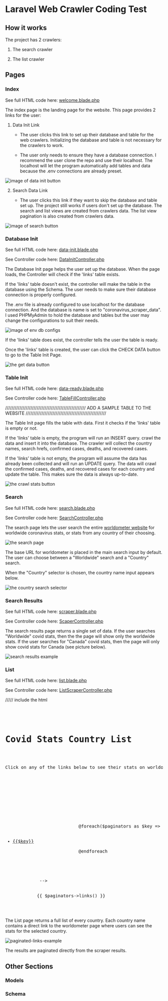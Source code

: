 # Laravel Web Crawler Coding Test

## How it works

The project has 2 crawlers:

1. The search crawler

2. The list crawler


## Pages

### Index

See full HTML code here: [welcome.blade.php](https://github.com/markoco14/laravel-scraper/blob/main/resources/views/welcome.blade.php)

The index page is the landing page for the website. This page provides 2 links for the user:

1. Data Init Link

	- The user clicks this link to set up their database and table for the web crawlers. Initializing the database and table is not necessary for the crawlers to work.

	- The user only needs to ensure they have a database connection. I recommend the user clone the repo and use their localhost. The localhost will let the program automatically add tables and data because the .env connections are already preset.

![image of data init button](resources/images/choose-data-init.png)

2. Search Data Link

	- The user clicks this link if they want to skip the database and table set up. The project still works if users don't set up the database. The search and list views are created from crawlers data. The list view pagination is also created from crawlers data.

![image of search button](resources/images/choose-search-stats.png)

### Database Init

See full HTML code here: [data-init.blade.php](https://github.com/markoco14/laravel-scraper/blob/main/resources/views/data-init.blade.php)

See Controller code here: [DataInitController.php](https://github.com/markoco14/laravel-scraper/blob/main/app/Http/Controllers/DataInitController.php)


The Database Init page helps the user set up the database. When the page loads, the Controller will check if the 'links' table exists.

If the 'links' table doesn't exist, the controller will make the table in the database using the Schema. The user needs to make sure their database connection is properly configured.

The .env file is already configured to use localhost for the database connection. And the database is name is set to "coronavirus_scraper_data". I used PHPMyAdmin to hold the database and tables but the user may change the configurations to suit their needs.

![image of env db configs](/resources/images/env-db-configs.png)

If the 'links' table does exist, the controller tells the user the table is ready.

Once the 'links' table is created, the user can click the CHECK DATA button to go to the Table Init Page.

![the get data button](/resources/images/check-data-button.png)

### Table Init

See full HTML code here: [data-ready.blade.php](https://github.com/markoco14/laravel-scraper/blob/main/resources/views/data-ready.blade.php)

See Controller code here: [TableFillController.php](https://github.com/markoco14/laravel-scraper/blob/main/app/Http/Controllers/TableFillController.php)


///////////////////////////////////////////////////
ADD A SAMPLE TABLE TO THE WEBSITE
///////////////////////////////////////////////////

The Table Init page fills the table with data. First it checks if the 'links' table is empty or not.

If the 'links' table is empty, the program will run an INSERT query. crawl the data and insert it into the database. The crawler will collect the country names, search hrefs, confirmed cases, deaths, and recovered cases.

If the 'links' table is not empty, the program will assume the data has already been collected and will run an UPDATE query. The data will crawl the confirmed cases, deaths, and recovered cases for each country and update the table. This makes sure the data is always up-to-date. 

![the crawl stats button](/resources/images/crawl-stats-button.png)

### Search

See full HTML code here: [search.blade.php](https://github.com/markoco14/laravel-scraper/blob/main/resources/views/search.blade.php)

See Controller code here: [SearchController.php](https://github.com/markoco14/laravel-scraper/blob/main/app/Http/Controllers/SearchController.php)

The search page lets the user search the entire [worldometer website](https://www.worldometers.info/coronavirus/) for worldwide coronavirus stats, or stats from any country of their choosing. 

![the search page](/resources/images/search-page.png)

The base URL for worldometer is placed in the main search input by default. The user can choose between a "Worldwide" search and a "Country" search.

When the "Country" selector is chosen, the country name input appears below.

![the country search selector](/resources/images/country-search-selector.png)



### Search Results

See full HTML code here: [scraper.blade.php](https://github.com/markoco14/laravel-scraper/blob/main/resources/views/scraper.blade.php)

See Controller code here: [ScaperController.php](https://github.com/markoco14/laravel-scraper/blob/main/app/Http/Controllers/ScraperController.php)

The search results page returns a single set of data. If the user searches "Worldwide" covid stats, then the the page will show only the worldwide stats. If the user searches for "Canada" covid stats, then the page will only show covid stats for Canada (see picture below).

![search results example](/resources/images/search-results-page.png)

### List

See full HTML code here: [list.blade.php](https://github.com/markoco14/laravel-scraper/blob/main/resources/views/list.blade.php)

See Controller code here: [ListScraperController.php](https://github.com/markoco14/laravel-scraper/blob/main/app/Http/Controllers/ListScraperController.php)


///// include the html
<pre>
		<div class="container">
			<h1 class="heading text-center">Covid Stats Country List</h1>
			<p class="col-md-6 offset-md-3 mt-5 wrapper">Click on any of the links below to see their stats on worldometer.com</p>
			<div class="row">
				<div id="country-list" class="col-md-6 offset-md-3  mt-5 wrapper">
					<ul class="list-group list-group-flush">
						<!-- attempt pagination with scraper data -->
						<?php 
							// print_r($paginators);
							// dd($paginators);
							// dd($paginators);
						 ?>
						 @foreach($paginators as $key => $value)
						 	<?php 
							 	$url = 'https://www.worldometers.info/coronavirus/' . $value;
							 	// $value = str_replace("country", "", $value);
							 	// $value = str_replace("/", "", $value);
							 	// // echo $url;
						 		// echo $key;
						 	?>
						 	<a class="list-group-item list-group-item-action" target="_blank" href="{{$url}}"><li>{{$key}}</li></a>
						 @endforeach
					</ul>
				</div>
			 -->
			</div>
			<span id="page-selectors">{{ $paginators->links() }}</span>
		</div>
			
</pre>

The List page returns a full list of every country. Each country name contains a direct link to the worldometer page where users can see the stats for the selected country.

![paginated-links-example](/resources/images/links-page.png)

The results are paginated directly from the scraper results. 


## Other Sections

### Models

### Schema 


